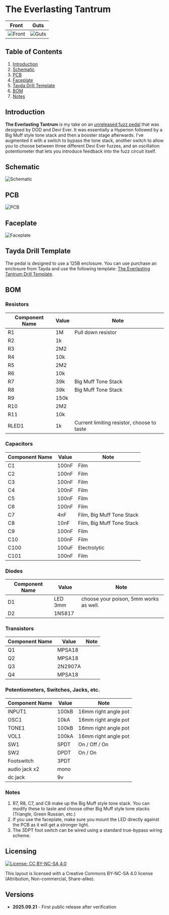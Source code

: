 # The Everlasting Tantrum
| Front | Guts |
|-------|------|
| ![Front](the-everlasting-tantrum-complete.jpg) | ![Guts](the-everlasting-tantrum-guts.jpg) |

## Table of Contents
1. [Introduction](#introduction)
2. [Schematic](#schematic)
3. [PCB](#pcb)
4. [Faceplate](#faceplate)
5. [Tayda Drill Template](#tayda-drill-template)
6. [BOM](#bom)
7. [Notes](#notes)

## Introduction
**The Everlasting Tantrum** is my take on an [unreleased fuzz pedal](https://forum.pedalpcb.com/threads/dod-grindhaus-fuzz%E2%80%94-the-mythical-unreleased-gem-of-the-cram-era.18194/) that was designed by DOD and Devi Ever. It was essentially a Hyperion followed by a Big Muff style tone stack and then a booster stage afterwards. I've augmented it with a switch to bypass the tone stack, another switch to allow you to choose between three different Devi Ever fuzzes, and an oscillation potentiometer that lets you introduce feedback into the fuzz circuit itself.

## Schematic
![Schematic](<Grindhaus Fuzz.svg>)

## PCB
![PCB](<the-everlasting-tantrum-2025-09-21.png>)

## Faceplate
![Faceplate](<the-everlasting-tantrum-faceplate-2025-09-21.png>)

## Tayda Drill Template
The pedal is designed to use a 125B enclosure. You can use purchase an enclosure from Tayda and use the following template:
[The Everlasting Tantrum Drill Template](https://drill.taydakits.com/box-designs/new?public_key=S0pqNkJnV1BzY3hzMG5XK1VDK2J4UT09Cg==).

## BOM

### Resistors

| Component Name | Value | Note               |
|----------------|-------|--------------------|
| R1             | 1M    | Pull down resistor |
| R2             | 1k    |                    |
| R3             | 2M2   |                    |
| R4             | 10k   |                    |
| R5             | 2M2   |                    |
| R6             | 10k   |                    |
| R7             | 39k   | Big Muff Tone Stack|
| R8             | 39k   | Big Muff Tone Stack|
| R9             | 150k  |                    |
| R10            | 2M2   |                    |
| R11            | 10k   |                    |
| RLED1          | 1k    | Current limiting resistor, choose to taste |

### Capacitors

| Component Name | Value | Note               |
|----------------|-------|--------------------|
| C1             | 100nF | Film               |
| C2             | 100nF | Film               |
| C3             | 100nF | Film               |
| C4             | 100nF | Film               |
| C5             | 100nF | Film               |
| C6             | 100nF | Film               |
| C7             | 4nF   | Film, Big Muff Tone Stack |
| C8             | 10nF  | Film, Big Muff Tone Stack |
| C9             | 100nF | Film               |
| C10            | 100nF | Film               |
| C100           | 100uF | Electrolytic       |
| C101           | 100nF | Film               |

### Diodes

| Component Name | Value   | Note               |
|----------------|---------|--------------------|
| D1             | LED 3mm | choose your poison, 5mm works as well. |
| D2             | 1N5817  |                    |

### Transistors

| Component Name | Value   | Note               |
|----------------|---------|--------------------|
| Q1             | MPSA18  |                    |
| Q2             | MPSA18  |                    |
| Q3             | 2N2907A |                    |
| Q4             | MPSA18  |                    |

### Potentiometers, Switches, Jacks, etc.

| Component Name | Value   | Note                 |
|----------------|---------|----------------------|
| INPUT1         | 100kB   | 16mm right angle pot |
| OSC1           | 10kA    | 16mm right angle pot |
| TONE1          | 100kB   | 16mm right angle pot |
| VOL1           | 100kA   | 16mm right angle pot |
| SW1            | SPDT    | On / Off / On        |
| SW2            | DPDT    | On / On              |
| Footswitch     | 3PDT    |                      |
| audio jack x2  | mono    |                      |
| dc jack        | 9v      |                      |

### Notes

1. R7, R8, C7, and C8 make up the Big Muff style tone stack. You can modify these to taste and choose other Big Muff style tone stacks (Triangle, Green Russian, etc.)
2. If you use the faceplate, make sure you mount the LED directly against the PCB as it will get a stronger light.
3. The 3DPT foot switch can be wired using a standard true-bypass wiring scheme.

## Licensing

[![License: CC BY-NC-SA 4.0](https://licensebuttons.net/l/by-nc-sa/4.0/80x15.png)](https://creativecommons.org/licenses/by-nc-sa/4.0/)

This layout is licensed with a Creative Commons BY-NC-SA 4.0 license (Attribution, Non-commercial, Share-alike).

## Versions
* **2025.09.21** - First public release after verification
